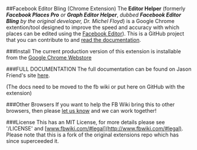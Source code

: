 ##Facebook Editor Bling (Chrome Extension) The **Editor Helper** (formerly
**_Facebook Places Pro_** *or* **_Graph Editor Helper_**, *dubbed* **_Facebook
Editor Bling_** *by the original developer, Dr. Michel Floyd*) is a Google
Chrome extention/tool designed to improve the speed and accuracy with which
places can be edited using the [Facebook
Editor](https://www.facebook.com/editor)). This is a GitHub project that you
can contribute to and [read the
documentation](http://www.jasonfriend.me/facebookplaces/w/wiki:editor:community_chrome_extension).

###Install
The current production version of this extension is installable from the
[Google Chrome
Webstore](https://chrome.google.com/webstore/detail/fb-places-pro/imnppmbmlacllpppkbcnjfnadjikmpgi?hl=en-US)

###FULL DOCUMENTATION
The full documentation can be found on Jason Friend's site [here](http://www.jasonfriend.me/facebookplaces/w/wiki:editor:community_chrome_extension).

(The docs need to be moved to the fb wiki or put here on GitHub with the extension)

###Other Browsers
If you want to help the FB Wiki bring this to other browsers, then please [let
us know](http://www.fbwiki.com/#contact) and we can work together!

###License
This has an MIT License, for more details please see '/LICENSE' and
[www.fbwiki.com/#legal](http://www.fbwiki.com/#legal). Please note that this is
a fork of the original extensions repo which has since superceeded it.
